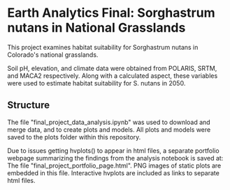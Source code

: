 # Earth Analytics Final: Sorghastrum nutans in National Grasslands
This project examines habitat suitability for Sorghastrum nutans in Colorado's national grasslands.

Soil pH, elevation, and climate data were obtained from POLARIS, SRTM, and MACA2 respectively. Along with a calculated aspect, these variables were used to estimate habitat suitability for S. nutans in 2050.

## Structure
The file "final_project_data_analysis.ipynb" was used to download and merge data, and to create plots and models. All plots and models were saved to the plots folder within this repository.

Due to issues getting hvplots() to appear in html files, a separate portfolio webpage summarizing the findings from the analysis notebook is saved at: The file "final_project_portfolio_page.html". PNG images of static plots are embedded in this file. Interactive hvplots are included as links to separate html files.
